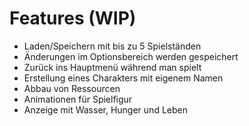 # Features (WIP)

* Laden/Speichern mit bis zu 5 Spielständen
* Änderungen im Optionsbereich werden gespeichert
* Zurück ins Hauptmenü während man spielt
* Erstellung eines Charakters mit eigenem Namen
* Abbau von Ressourcen
* Animationen für Spielfigur
* Anzeige mit Wasser, Hunger und Leben
